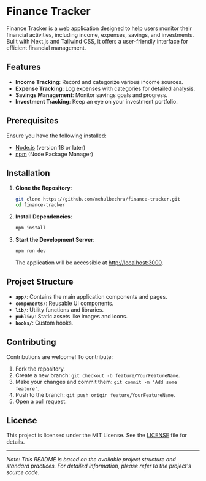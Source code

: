 # Finance Tracker

Finance Tracker is a web application designed to help users monitor their financial activities, including income, expenses, savings, and investments. Built with Next.js and Tailwind CSS, it offers a user-friendly interface for efficient financial management.

## Features

- **Income Tracking**: Record and categorize various income sources.
- **Expense Tracking**: Log expenses with categories for detailed analysis.
- **Savings Management**: Monitor savings goals and progress.
- **Investment Tracking**: Keep an eye on your investment portfolio.

## Prerequisites

Ensure you have the following installed:

- [Node.js](https://nodejs.org/) (version 18 or later)
- [npm](https://www.npmjs.com/) (Node Package Manager)

## Installation

1. **Clone the Repository**:

   ```bash
   git clone https://github.com/mehulbechra/finance-tracker.git
   cd finance-tracker
   ```

2. **Install Dependencies**:

   ```bash
   npm install
   ```

3. **Start the Development Server**:

   ```bash
   npm run dev
   ```

   The application will be accessible at [http://localhost:3000](http://localhost:3000).

## Project Structure

- **`app/`**: Contains the main application components and pages.
- **`components/`**: Reusable UI components.
- **`lib/`**: Utility functions and libraries.
- **`public/`**: Static assets like images and icons.
- **`hooks/`**: Custom hooks.

## Contributing

Contributions are welcome! To contribute:

1. Fork the repository.
2. Create a new branch: `git checkout -b feature/YourFeatureName`.
3. Make your changes and commit them: `git commit -m 'Add some feature'`.
4. Push to the branch: `git push origin feature/YourFeatureName`.
5. Open a pull request.

## License

This project is licensed under the MIT License. See the [LICENSE](LICENSE) file for details.

---

_Note: This README is based on the available project structure and standard practices. For detailed information, please refer to the project's source code._
